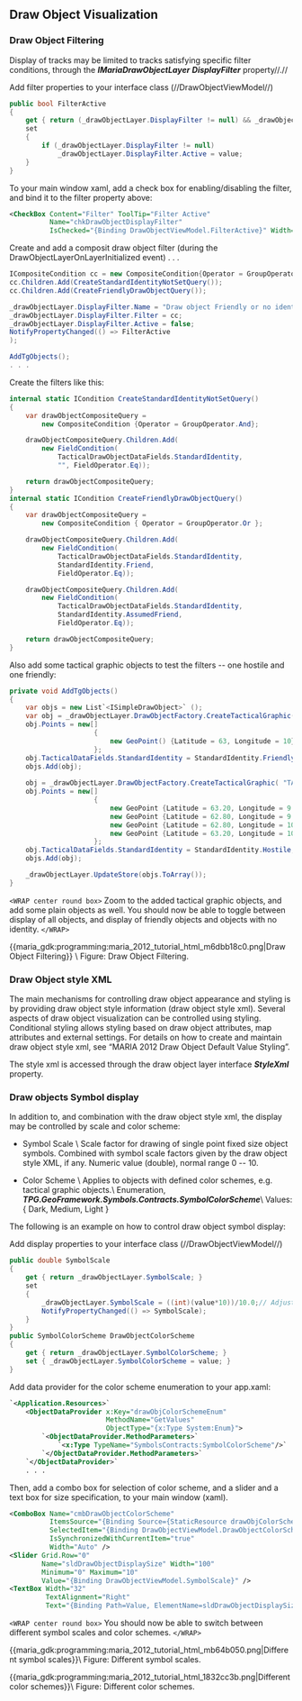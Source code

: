 ## Draw Object Visualization

### Draw Object Filtering

Display of tracks may be limited to tracks satisfying specific filter conditions, through the ***IMariaDrawObjectLayer*** ***DisplayFilter*** property//.//

Add filter properties to your interface class (//DrawObjectViewModel//)

```csharp
public bool FilterActive
{
    get { return (_drawObjectLayer.DisplayFilter != null) && _drawObjectLayer.DisplayFilter.Active; }
    set
    {
        if (_drawObjectLayer.DisplayFilter != null)
            _drawObjectLayer.DisplayFilter.Active = value;
    }
}
```
To your main window xaml, add a check box for enabling/disabling the filter, and bind it to the filter property above:

```xml
<CheckBox Content="Filter" ToolTip="Filter Active" 
          Name="chkDrawObjectDisplayFilter"                       
          IsChecked="{Binding DrawObjectViewModel.FilterActive}" Width="60" />
```
Create and add a composit draw object filter (during the DrawObjectLayerOnLayerInitialized event) 
. . .

```csharp
ICompositeCondition cc = new CompositeCondition{Operator = GroupOperator.Or};
cc.Children.Add(CreateStandardIdentityNotSetQuery());
cc.Children.Add(CreateFriendlyDrawObjectQuery());

_drawObjectLayer.DisplayFilter.Name = "Draw object Friendly or no identity";
_drawObjectLayer.DisplayFilter.Filter = cc;
_drawObjectLayer.DisplayFilter.Active = false;
NotifyPropertyChanged(() => FilterActive
);

AddTgObjects();
. . .
```

Create the filters like this:

```csharp
internal static ICondition CreateStandardIdentityNotSetQuery()
{
    var drawObjectCompositeQuery = 
        new CompositeCondition {Operator = GroupOperator.And};

    drawObjectCompositeQuery.Children.Add(
        new FieldCondition(
            TacticalDrawObjectDataFields.StandardIdentity,
            "", FieldOperator.Eq));

    return drawObjectCompositeQuery;
}
internal static ICondition CreateFriendlyDrawObjectQuery()
{
    var drawObjectCompositeQuery =
        new CompositeCondition { Operator = GroupOperator.Or };

    drawObjectCompositeQuery.Children.Add(
        new FieldCondition(
            TacticalDrawObjectDataFields.StandardIdentity,
            StandardIdentity.Friend,
            FieldOperator.Eq));

    drawObjectCompositeQuery.Children.Add(
        new FieldCondition(
            TacticalDrawObjectDataFields.StandardIdentity,
            StandardIdentity.AssumedFriend,
            FieldOperator.Eq));

    return drawObjectCompositeQuery;
}
```
Also add some tactical graphic objects to test the filters -- one hostile and one friendly:

```csharp
private void AddTgObjects()
{
    var objs = new List`<ISimpleDrawObject>` ();
    var obj = _drawObjectLayer.DrawObjectFactory.CreateTacticalGraphic( "STBOPS.VIOATY.ASN");
    obj.Points = new[]
                     {
                         new GeoPoint() {Latitude = 63, Longitude = 10}
                     };
    obj.TacticalDataFields.StandardIdentity = StandardIdentity.Friendly;
    objs.Add(obj);
    
    obj = _drawObjectLayer.DrawObjectFactory.CreateTacticalGraphic( "TACGRP.C2GM.SPL.LNE.AMB");
    obj.Points = new[]
                     {
                         new GeoPoint {Latitude = 63.20, Longitude = 9.6}, 
                         new GeoPoint {Latitude = 62.80, Longitude = 9.6},
                         new GeoPoint {Latitude = 62.80, Longitude = 10.4},
                         new GeoPoint {Latitude = 63.20, Longitude = 10.4}
                     };
    obj.TacticalDataFields.StandardIdentity = StandardIdentity.Hostile;
    objs.Add(obj);

    _drawObjectLayer.UpdateStore(objs.ToArray());
}
```

`<WRAP center round box>`
Zoom to the added tactical graphic objects, and add some plain objects as well. You should now be able to toggle between display of all objects, and display of friendly objects and objects with no identity.
`</WRAP>`


{{maria_gdk:programming:maria_2012_tutorial_html_m6dbb18c0.png|Draw Object Filtering}} \\ Figure: Draw Object Filtering.
### Draw Object style XML

 

The main mechanisms for controlling draw object appearance and styling is by providing draw object style information (draw object style xml). Several aspects of draw object visualization can be controlled using styling. Conditional styling allows styling based on draw object attributes, map attributes and external settings. For details on how to create and maintain draw object style xml, see “MARIA 2012 Draw Object Default Value Styling”.

The style xml is accessed through the draw object layer interface ***StyleXml*** property.

### Draw objects Symbol display

In addition to, and combination with the draw object style xml, the display may be controlled by scale and color scheme:


*  Symbol Scale \\ Scale factor for drawing of single point fixed size object symbols. Combined with symbol scale factors given by the draw object style XML, if any. Numeric value (double), normal range 0 -- 10.


*  Color Scheme \\ Applies to objects with defined color schemes, e.g. tactical graphic objects.\\ Enumeration, ***TPG.GeoFramework.Symbols.Contracts.SymbolColorScheme***\\ Values: { Dark, Medium, Light }

The following is an example on how to control draw object symbol display:

Add display properties to your interface class (//DrawObjectViewModel//)

```csharp
public double SymbolScale
{
    get { return _drawObjectLayer.SymbolScale; }
    set
    {        
        _drawObjectLayer.SymbolScale = ((int)(value*10))/10.0;// Adjust to one decimal...
        NotifyPropertyChanged(() => SymbolScale);
    }
}
public SymbolColorScheme DrawObjectColorScheme
{
    get { return _drawObjectLayer.SymbolColorScheme; }
    set { _drawObjectLayer.SymbolColorScheme = value; }
}
```

Add data provider for the color scheme enumeration to your app.xaml:

```xml
`<Application.Resources>`        
    <ObjectDataProvider x:Key="drawObjColorSchemeEnum" 
                        MethodName="GetValues" 
                        ObjectType="{x:Type System:Enum}">
        `<ObjectDataProvider.MethodParameters>`
            `<x:Type TypeName="SymbolsContracts:SymbolColorScheme"/>`
        `</ObjectDataProvider.MethodParameters>`
    `</ObjectDataProvider>`
    . . . 
```

Then, add a combo box for selection of color scheme, and a slider and a text box for size specification, to your main window (xaml).

```xml
<ComboBox Name="cmbDrawObjectColorScheme"                       
          ItemsSource="{Binding Source={StaticResource drawObjColorSchemeEnum}}" 
          SelectedItem="{Binding DrawObjectViewModel.DrawObjectColorScheme}" 
          IsSynchronizedWithCurrentItem="true"
          Width="Auto" />          
<Slider Grid.Row="0" 
        Name="sldDrawObjectDisplaySize" Width="100" 
        Minimum="0" Maximum="10" 
        Value="{Binding DrawObjectViewModel.SymbolScale}" />
<TextBox Width="32" 
         TextAlignment="Right" 
         Text="{Binding Path=Value, ElementName=sldDrawObjectDisplaySize, Mode=Default}" />

```

`<WRAP center round box>`
You should now be able to switch between different symbol scales and color schemes.
`</WRAP>`

{{maria_gdk:programming:maria_2012_tutorial_html_mb64b050.png|Different symbol scales}}\\ Figure: Different symbol scales.

{{maria_gdk:programming:maria_2012_tutorial_html_1832cc3b.png|Different color schemes}}\\ Figure: Different color schemes.

